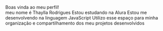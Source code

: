 Boas vinda ao meu perfil!    
meu nome é Thaylla Rodrigues
Estou estudando na Alura
Estou me desenvolvendo na linguagem JavaScript
Utilizo esse espaço para minha organização e compartilhamento dos meu projetos desenvolvidos
